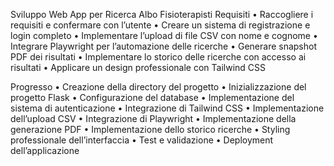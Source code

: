 Sviluppo Web App per Ricerca Albo Fisioterapisti
Requisiti
	•	Raccogliere i requisiti e confermare con l’utente
	•	Creare un sistema di registrazione e login completo
	•	Implementare l’upload di file CSV con nome e cognome
	•	Integrare Playwright per l’automazione delle ricerche
	•	Generare snapshot PDF dei risultati
	•	Implementare lo storico delle ricerche con accesso ai risultati
	•	Applicare un design professionale con Tailwind CSS

Progresso
	•	Creazione della directory del progetto
	•	Inizializzazione del progetto Flask
	•	Configurazione del database
	•	Implementazione del sistema di autenticazione
	•	Integrazione di Tailwind CSS
	•	Implementazione dell’upload CSV
	•	Integrazione di Playwright
	•	Implementazione della generazione PDF
	•	Implementazione dello storico ricerche
	•	Styling professionale dell’interfaccia
	•	Test e validazione
	•	Deployment dell’applicazione